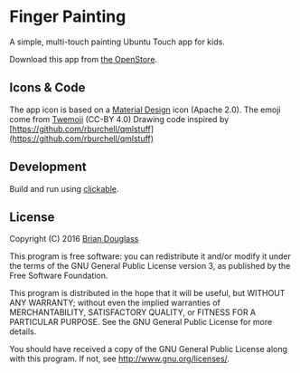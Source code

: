# Finger Painting

A simple, multi-touch painting Ubuntu Touch app for kids.

Download this app from [the OpenStore](https://open-store.io/app/finger-painting.bhdouglass).

## Icons & Code

The app icon is based on a [Material Design](https://material.io/tools/icons/) icon (Apache 2.0).
The emoji come from [Twemoji](https://twemoji.twitter.com/) (CC-BY 4.0)
Drawing code inspired by [https://github.com/rburchell/qmlstuff](https://github.com/rburchell/qmlstuff)

## Development

Build and run using [clickable](http://clickable.bhdouglass.com).

## License

Copyright (C) 2016 [Brian Douglass](http://bhdouglass.com/)

This program is free software: you can redistribute it and/or modify it under the terms of the GNU General Public License version 3, as published
by the Free Software Foundation.

This program is distributed in the hope that it will be useful, but WITHOUT ANY WARRANTY; without even the implied warranties of MERCHANTABILITY, SATISFACTORY QUALITY, or FITNESS FOR A PARTICULAR PURPOSE.  See the GNU General Public License for more details.

You should have received a copy of the GNU General Public License along with this program.  If not, see <http://www.gnu.org/licenses/>.

